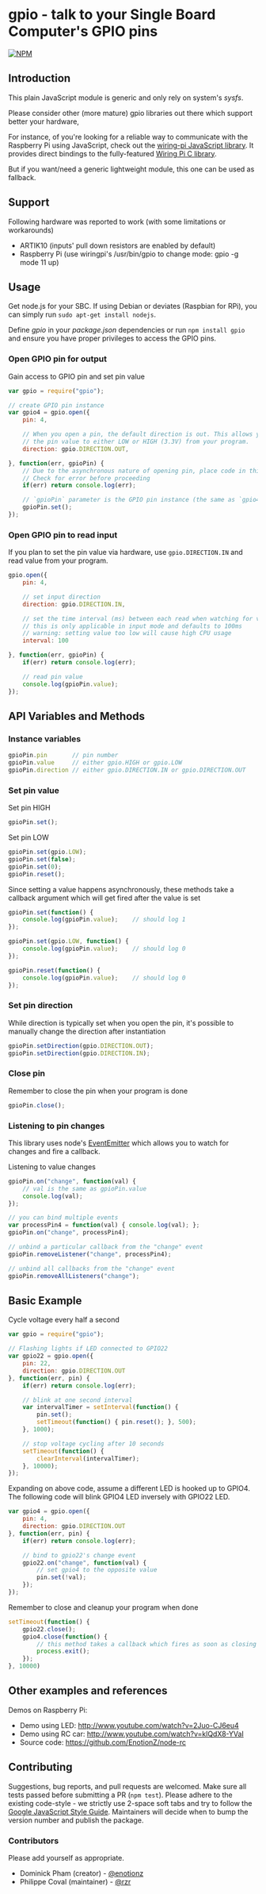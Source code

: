# gpio - talk to your Single Board Computer's GPIO pins

[![NPM](https://nodei.co/npm/gpio.png)](https://npmjs.org/package/gpio)


## Introduction

This plain JavaScript module is generic and only rely on system's *sysfs*.

Please consider other (more mature) gpio libraries out there which support better your hardware,

For instance, of you're looking for a reliable way to communicate with the Raspberry Pi using JavaScript,
check out the [wiring-pi JavaScript library](https://www.npmjs.com/package/wiring-pi).
It provides direct bindings to the fully-featured [Wiring Pi C library](http://wiringpi.com/).

But if you want/need a generic lightweight module, this one can be used as fallback.


## Support

Following hardware was reported to work (with some limitations or workarounds)

* ARTIK10 (inputs' pull down resistors are enabled by default)
* Raspberry Pi (use wiringpi's /usr/bin/gpio to change mode: gpio -g mode 11 up)


## Usage

Get node.js for your SBC.
If using Debian or deviates (Raspbian for RPi), you can simply run `sudo apt-get install nodejs`.

Define _gpio_ in your _package.json_ dependencies or run `npm install gpio` and
ensure you have proper privileges to access the GPIO pins.

### Open GPIO pin for output

Gain access to GPIO pin and set pin value

```js
var gpio = require("gpio");

// create GPIO pin instance
var gpio4 = gpio.open({
    pin: 4,

    // When you open a pin, the default direction is out. This allows you to set
    // the pin value to either LOW or HIGH (3.3V) from your program.
    direction: gpio.DIRECTION.OUT,

}, function(err, gpioPin) {
    // Due to the asynchronous nature of opening pin, place code in this callback
    // Check for error before proceeding
    if(err) return console.log(err);

    // `gpioPin` parameter is the GPIO pin instance (the same as `gpio4`)
    gpioPin.set();
});
```

### Open GPIO pin to read input

If you plan to set the pin value via hardware, use `gpio.DIRECTION.IN` and read value from your program.

```js
gpio.open({
    pin: 4,

    // set input direction
    direction: gpio.DIRECTION.IN,

    // set the time interval (ms) between each read when watching for value changes
    // this is only applicable in input mode and defaults to 100ms
    // warning: setting value too low will cause high CPU usage
    interval: 100

}, function(err, gpioPin) {
    if(err) return console.log(err);

    // read pin value
    console.log(gpioPin.value);
});
```


## API Variables and Methods

### Instance variables
```js
gpioPin.pin       // pin number
gpioPin.value     // either gpio.HIGH or gpio.LOW
gpioPin.direction // either gpio.DIRECTION.IN or gpio.DIRECTION.OUT
```

### Set pin value

Set pin HIGH
```js
gpioPin.set();
```

Set pin LOW
```js
gpioPin.set(gpio.LOW);
gpioPin.set(false);
gpioPin.set(0);
gpioPin.reset();
```

Since setting a value happens asynchronously, these methods take a callback
argument which will get fired after the value is set
```js
gpioPin.set(function() {
    console.log(gpioPin.value);    // should log 1
});

gpioPin.set(gpio.LOW, function() {
    console.log(gpioPin.value);    // should log 0
});

gpioPin.reset(function() {
    console.log(gpioPin.value);    // should log 0
});
```

### Set pin direction

While direction is typically set when you open the pin, it's possible to
manually change the direction after instantiation

```js
gpioPin.setDirection(gpio.DIRECTION.OUT);
gpioPin.setDirection(gpio.DIRECTION.IN);
```

### Close pin

Remember to close the pin when your program is done

```js
gpioPin.close();
```

### Listening to pin changes

This library uses node's [EventEmitter](http://nodejs.org/api/events.html)
which allows you to watch for changes and fire a callback.

Listening to value changes
```js
gpioPin.on("change", function(val) {
    // val is the same as gpioPin.value
    console.log(val);
});

// you can bind multiple events
var processPin4 = function(val) { console.log(val); };
gpioPin.on("change", processPin4);

// unbind a particular callback from the "change" event
gpioPin.removeListener("change", processPin4);

// unbind all callbacks from the "change" event
gpioPin.removeAllListeners("change");
```


## Basic Example

Cycle voltage every half a second

```js
var gpio = require("gpio");

// Flashing lights if LED connected to GPIO22
var gpio22 = gpio.open({
    pin: 22,
    direction: gpio.DIRECTION.OUT
}, function(err, pin) {
    if(err) return console.log(err);

    // blink at one second interval
    var intervalTimer = setInterval(function() {
        pin.set();
        setTimeout(function() { pin.reset(); }, 500);
    }, 1000);

    // stop voltage cycling after 10 seconds
    setTimeout(function() {
        clearInterval(intervalTimer);
    }, 10000);
});
```

Expanding on above code, assume a different LED is hooked up to GPIO4.
The following code will blink GPIO4 LED inversely with GPIO22 LED.

```js
var gpio4 = gpio.open({
    pin: 4,
    direction: gpio.DIRECTION.OUT
}, function(err, pin) {
    if(err) return console.log(err);

    // bind to gpio22's change event
    gpio22.on("change", function(val) {
        // set gpio4 to the opposite value
        pin.set(!val);
    });
});
```

Remember to close and cleanup your program when done

```js
setTimeout(function() {
    gpio22.close();
    gpio4.close(function() {
        // this method takes a callback which fires as soon as closing is done
        process.exit();
    });
}, 10000)
```


## Other examples and references

Demos on Raspberry Pi:

* Demo using LED: http://www.youtube.com/watch?v=2Juo-CJ6eu4
* Demo using RC car: http://www.youtube.com/watch?v=klQdX8-YVaI
* Source code: https://github.com/EnotionZ/node-rc


## Contributing

Suggestions, bug reports, and pull requests are welcomed. Make sure all tests
passed before submitting a PR (`npm test`). Please adhere to the existing
code-style - we strictly use 2-space soft tabs and try to follow the
[Google JavaScript Style Guide](https://google.github.io/styleguide/jsguide.html).
Maintainers will decide when to bump the version number and publish the package.


### Contributors

Please add yourself as appropriate.

* Dominick Pham (creator) - [@enotionz](https://github.com/enotionz)
* Philippe Coval (maintainer) - [@rzr](https://github.com/rzr)
